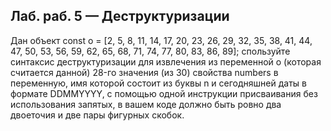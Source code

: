 ## Лаб. раб. 5 — Деструктуризации  

Дан объект const o = [2, 5, 8, 11, 14, 17, 20, 23, 26, 29, 32, 35, 38, 41, 44, 47, 50, 53, 56, 59, 62, 65, 68, 71, 74, 77, 80, 83, 86, 89]; 
спользуйте синтаксис деструктуризации для извлечения из переменной o (которая считается данной) 
28-го значения (из 30) свойства numbers в переменную, имя которой состоит из буквы 
n и сегодняшней даты в формате DDMMYYYY, с помощью одной инструкции 
присваивания без использования запятых, в вашем коде должно быть ровно два двоеточия и две пары фигурных скобок.